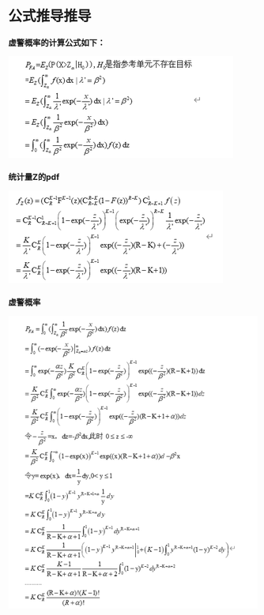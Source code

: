 # 公式推导推导
### 虚警概率的计算公式如下：
![虚警概率](1.png )
### 统计量Z的pdf
![统计量Z的概率密度函数](2.png )
### 虚警概率
![最后的虚警概率](3.png )
